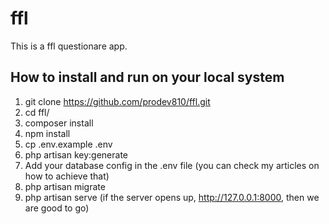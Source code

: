 # ffl
This is a ffl questionare app.

## How to install and run on your local system
1. git clone https://github.com/prodev810/ffl.git
2. cd ffl/
3. composer install
4. npm install
5. cp .env.example .env
6. php artisan key:generate
7. Add your database config in the .env file (you can check my articles on how to achieve that)
8. php artisan migrate
9. php artisan serve (if the server opens up, http://127.0.0.1:8000,  then we are good to go)
